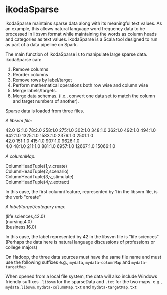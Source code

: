 # ikodaSparse
ikodaSparse maintains sparse data along with its meaningful text values. As an example, this allows natural language word frequency data to be processed in libsvm format while maintaining the words as column heads and categories as text values.
ikodaSparse is a Scala tool designed to run as part of a data pipeline on Spark.

The main function of ikodaSparse is to manipulate large sparse data. ikodaSparse can:
1. Remove columns
2. Reorder columns
3. Remove rows by label/target
4. Perform mathematical operations both row wise and column wise
5. Merge labels/targets.
6. Merge data schemas. (i.e., convert one data set to match the column and target numbers of another).



Sparse data is loaded from three files. 

*A libsvm file:*

42.0 12:1.0 78:2.0 258:1.0 275:1.0 302:1.0 348:1.0 362:1.0 492:1.0 494:1.0 642:1.0 1325:1.0 1583:1.0 2376:1.0 2501:1.0<br> 
42.0 151:1.0 415:1.0 907:1.0 9626:1.0<br>
4.0 48:1.0 211:1.0 881:1.0 6957:1.0 12667:1.0 15066:1.0

*A columnMap:*

ColumnHeadTuple(1,v_create)<br>
ColumnHeadTuple(2,scenario)<br>
ColumnHeadTuple(3,v_stimulate)<br>
ColumnHeadTuple(4,v_extract)<br>

In this case, the first column/feature, represented by 1 in the libsvm file, is the verb "create"

*A label/target/category map:*

(life sciences,42.0)<br>
(nursing,4.0)<br>
(business,16.0)<br>

In this case, the label represented by 42 in the libsvm file is "life sciences" (Perhaps the data here is natural language discussions of professions or college majors)

On Hadoop, the three data sources must have the same file name and must use the following suffixes
e.g., `mydata`, `mydata-columnMap` and `mydata-targetMap`
  
When opened from a local file system, the data will also include Windows friendly suffixes `.libsvm` for the sparseData and `.txt` for the two maps. e.g., `mydata.libsvm`, `mydata-columnMap.txt` and `mydata-targetMap.txt`



